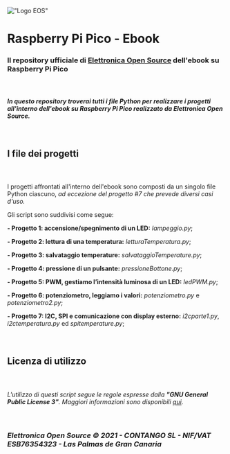 

!["Logo EOS"](https://it.emcelettronica.com/files/img/logo14.png)

# Raspberry Pi Pico - Ebook


### Il repository ufficiale di [Elettronica Open Source](https://it.emcelettronica.com) dell'ebook su Raspberry Pi Pico

#### &nbsp;

#### *In questo repository troverai tutti i file Python per realizzare i progetti all'interno dell'ebook su Raspberry Pi Pico realizzato da Elettronica Open Source.*
#### &nbsp;
## I file dei progetti
#### &nbsp;
I progetti affrontati all'interno dell'ebook sono composti da un singolo file Python ciascuno, *ad eccezione del progetto #7 che prevede diversi casi d'uso.*

Gli script sono suddivisi come segue:

**- Progetto 1: accensione/spegnimento di un LED:** *lampeggio.py*;

**- Progetto 2: lettura di una temperatura:** *letturaTemperatura.py*;

**- Progetto 3: salvataggio temperature:** *salvataggioTemperature.py*;

**- Progetto 4: pressione di un pulsante:** *pressioneBottone.py*;

**- Progetto 5: PWM, gestiamo l’intensità luminosa di un LED:**
*ledPWM.py*;

**- Progetto 6: potenziometro, leggiamo i valori:** *potenziometro.py* e *potenziometro2.py*;

**- Progetto 7: I2C, SPI e comunicazione con display esterno:** *i2cparte1.py*, *i2ctemperatura.py* ed *spitemperature.py*;

#### &nbsp;
## Licenza di utilizzo
#### &nbsp;
*L'utilizzo di questi script segue le regole espresse dalla **"GNU General Public License 3"**.
Maggiori informazioni sono disponibili [qui](https://www.gnu.org/licenses/gpl-3.0.html)*.

#### &nbsp;
### *Elettronica Open Source © 2021 - CONTANGO SL - NIF/VAT ESB76354323 - Las Palmas de Gran Canaria*
